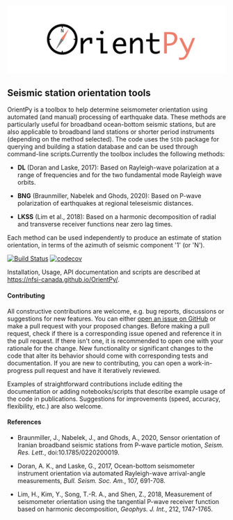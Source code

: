 
![](./orientpy/examples/picture/OrientPy_logo.png)

## Seismic station orientation tools 

OrientPy is a toolbox to help determine seismometer orientation using automated (and manual) 
processing of earthquake data. These methods are particularly useful for broadband 
ocean-bottom seismic stations, but are also applicable to broadband land stations
or shorter period instruments (depending on the method selected). The code uses the 
``StDb`` package for querying and building a station database and can be used through 
command-line scripts.Currently the toolbox includes the following methods: 

- **DL** (Doran and Laske, 2017): Based on Rayleigh-wave polarization at a range of
  frequencies and for the two fundamental mode Rayleigh wave orbits. 

- **BNG** (Braunmiller, Nabelek and Ghods, 2020): Based on P-wave polarization of 
  earthquakes at regional teleseismic distances.  

- **LKSS** (Lim et al., 2018): Based on a harmonic decomposition of radial and 
  transverse receiver functions near zero lag times.

Each method can be used independently to produce an estimate of station orientation, in
terms of the azimuth of seismic component '1' (or 'N').

[![Build Status](https://travis-ci.com/nfsi-canada/OrientPy.svg?branch=master)](https://travis-ci.com/nfsi-canada/OrientPy)
[![codecov](https://codecov.io/gh/nfsi-canada/OrientPy/branch/master/graph/badge.svg)](https://codecov.io/gh/nfsi-canada/OrientPy)

Installation, Usage, API documentation and scripts are described at 
https://nfsi-canada.github.io/OrientPy/.

#### Contributing

All constructive contributions are welcome, e.g. bug reports, discussions or suggestions for new features. You can either [open an issue on GitHub](https://github.com/nfsi-canada/OrientPy/issues) or make a pull request with your proposed changes. Before making a pull request, check if there is a corresponding issue opened and reference it in the pull request. If there isn't one, it is recommended to open one with your rationale for the change. New functionality or significant changes to the code that alter its behavior should come with corresponding tests and documentation. If you are new to contributing, you can open a work-in-progress pull request and have it iteratively reviewed.

Examples of straightforward contributions include editing the documentation or adding notebooks/scripts that describe example usage of the code in publications. Suggestions for improvements (speed, accuracy, flexibility, etc.) are also welcome.

#### References

- Braunmiller, J., Nabelek, J., and Ghods, A., 2020, Sensor orientation of Iranian broadband
  seismic stations from P-wave particle motion, *Seism. Res. Lett.*, doi:10.1785/0220200019.

- Doran, A. K., and Laske, G., 2017, Ocean-bottom seismometer instrument orientation 
  via automated Rayleigh-wave arrival-angle measurements, *Bull. Seism. Soc. Am.*,
  107, 691-708.

- Lim, H., Kim, Y., Song, T.-R. A., and Shen, Z., 2018, Measurement of 
  seismometer orientation using the tangential P-wave
  receiver function based on harmonic decomposition, *Geophys. J. Int.*, 212,
  1747-1765.

